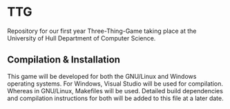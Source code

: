 TTG
========
Repository for our first year Three-Thing-Game taking place at the University of Hull Department of Computer Science.

Compilation & Installation
--------------------------
This game will be developed for both the GNU/Linux and Windows operating systems. For Windows, Visual Studio will be used for compilation. Whereas in GNU/Linux, Makefiles will be used. Detailed build dependencies and compilation instructions for both will be added to this file at a later date.